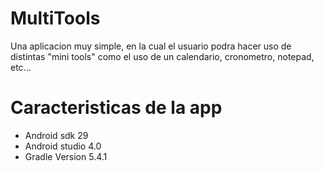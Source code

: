 # MultiTools
Una aplicacion muy simple, en la cual el usuario podra hacer uso de distintas "mini tools" como el uso de un calendario, cronometro, notepad, etc...
# Caracteristicas de la app
- Android sdk 29
- Android studio 4.0
- Gradle Version 5.4.1
